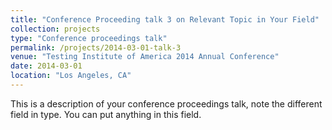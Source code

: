 ```yaml
---
title: "Conference Proceeding talk 3 on Relevant Topic in Your Field"
collection: projects
type: "Conference proceedings talk"
permalink: /projects/2014-03-01-talk-3
venue: "Testing Institute of America 2014 Annual Conference"
date: 2014-03-01
location: "Los Angeles, CA"
---
```


This is a description of your conference proceedings talk, note the different field in type. You can put anything in this field.
